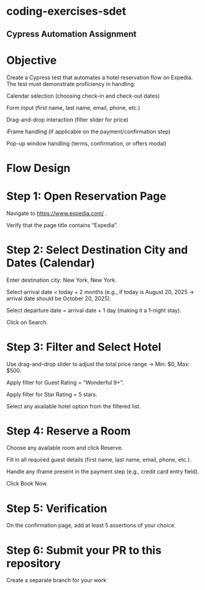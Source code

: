 # coding-exercises-sdet
## Cypress Automation Assignment
# Objective

Create a Cypress test that automates a hotel reservation flow on Expedia. The test must demonstrate proficiency in handling:

Calendar selection (choosing check-in and check-out dates)

Form input (first name, last name, email, phone, etc.)

Drag-and-drop interaction (filter slider for price)

iFrame handling (if applicable on the payment/confirmation step)

Pop-up window handling (terms, confirmation, or offers modal)

# Flow Design
# Step 1: Open Reservation Page

Navigate to https://www.expedia.com/
.

Verify that the page title contains “Expedia”.

# Step 2: Select Destination City and Dates (Calendar)

Enter destination city: New York, New York.

Select arrival date = today + 2 months (e.g., if today is August 20, 2025 → arrival date should be October 20, 2025).

Select departure date = arrival date + 1 day (making it a 1-night stay).

Click on Search.

# Step 3: Filter and Select Hotel

Use drag-and-drop slider to adjust the total price range → Min: $0, Max: $500.

Apply filter for Guest Rating = “Wonderful 9+”.

Apply filter for Star Rating = 5 stars.

Select any available hotel option from the filtered list.

# Step 4: Reserve a Room

Choose any available room and click Reserve.

Fill in all required guest details (first name, last name, email, phone, etc.).

Handle any iframe present in the payment step (e.g., credit card entry field).

Click Book Now.

# Step 5: Verification

On the confirmation page, add at least 5 assertions of your choice.

# Step 6: Submit your PR to this repository

Create a separate branch for your work

